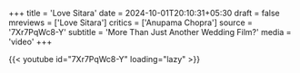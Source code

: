 +++
title = 'Love Sitara'
date = 2024-10-01T20:10:31+05:30
draft = false
mreviews = ['Love Sitara']
critics = ['Anupama Chopra']
source = '7Xr7PqWc8-Y'
subtitle = 'More Than Just Another Wedding Film?'
media = 'video'
+++

{{< youtube id="7Xr7PqWc8-Y" loading="lazy" >}}
